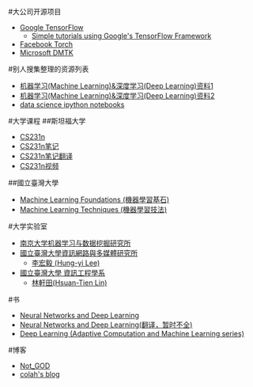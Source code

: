 #大公司开源项目

* [Google TensorFlow](https://www.tensorflow.org/)
  * [Simple tutorials using Google's TensorFlow Framework](https://github.com/nlintz/TensorFlow-Tutorials)
* [Facebook Torch](http://torch.ch/)
* [Microsoft DMTK](http://www.dmtk.io/)

#别人搜集整理的资源列表

* [机器学习(Machine Learning)&深度学习(Deep Learning)资料1](https://github.com/ty4z2008/Qix/blob/master/dl.md)
* [机器学习(Machine Learning)&深度学习(Deep Learning)资料2](https://github.com/ty4z2008/Qix/blob/master/dl2.md)
* [data science ipython notebooks](https://github.com/donnemartin/data-science-ipython-notebooks)

#大学课程
##斯坦福大学
* [CS231n](http://cs231n.stanford.edu/)
* [CS231n笔记](http://cs231n.github.io/)
* [CS231n笔记翻译](https://zhuanlan.zhihu.com/p/21930884?refer=intelligentunit)
* [CS231n视频](https://www.youtube.com/playlist?list=PLkt2uSq6rBVctENoVBg1TpCC7OQi31AlC)

##國立臺灣大學
* [Machine Learning Foundations (機器學習基石)](https://www.youtube.com/playlist?list=PLXVfgk9fNX2I7tB6oIINGBmW50rrmFTqf)
* [Machine Learning Techniques (機器學習技法)](https://www.youtube.com/playlist?list=PLXVfgk9fNX2IQOYPmqjqWsNUFl2kpk1U2)

#大学实验室
* [南京大学机器学习与数据挖掘研究所](http://lamda.nju.edu.cn/)
* [國立臺灣大學資訊網路與多媒體研究所](http://www.inm.ntu.edu.tw/)
  * [李宏毅 (Hung-yi Lee)](http://speech.ee.ntu.edu.tw/~tlkagk/)
* [國立臺灣大學 資訊工程學系](https://www.csie.ntu.edu.tw/)
  * [林軒田(Hsuan-Tien Lin)](http://www.csie.ntu.edu.tw/~htlin/)
  

#书

* [Neural Networks and Deep Learning](http://neuralnetworksanddeeplearning.com/)
* [Neural Networks and Deep Learning(翻译，暂时不全)](https://www.gitbook.com/book/tigerneil/neural-networks-and-deep-learning-zh/details)
* [Deep Learning (Adaptive Computation and Machine Learning series)](http://www.deeplearningbook.org/)

#博客
* [Not_GOD](http://www.jianshu.com/users/696dc6c6f01c)
* [colah's blog](http://colah.github.io/)
